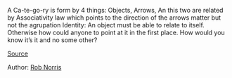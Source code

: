 A Ca-te-go-ry is form by 4 things:
Objects, 
Arrows, 
An this two are related by 
Associativity law which points to the direction of the arrows matter but not the agrupation
	Identity: An object must be able to relate to itself. Otherwise how could anyone to point at it in the first place. How would you know it’s it and no some other?

[Source](https://www.youtube.com/watch?v=30q6BkBv5MY&t=729s)

Author: [Rob Norris](authors/rob_norris.md)